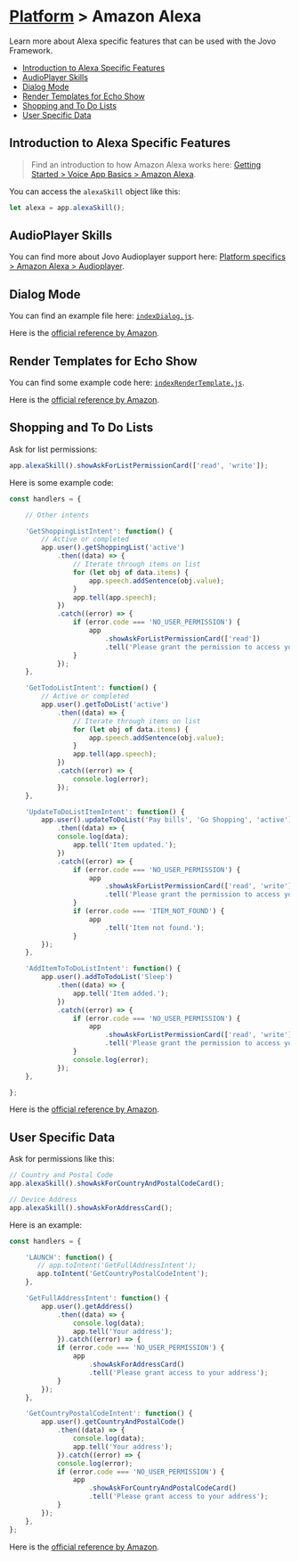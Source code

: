 # [Platform](../) > Amazon Alexa

Learn more about Alexa specific features that can be used with the Jovo Framework.

* [Introduction to Alexa Specific Features](#introduction-to-alexa-specific-features)
* [AudioPlayer Skills](#audioplayer-skills)
* [Dialog Mode](#dialog-mode)
* [Render Templates for Echo Show](#render-templates-for-echo-show)
* [Shopping and To Do Lists](#shopping-and-to-do-lists)
* [User Specific Data](#user-specific-data)

## Introduction to Alexa Specific Features

> Find an introduction to how Amazon Alexa works here: [Getting Started > Voice App Basics > Amazon Alexa](https://github.com/jovotech/jovo-framework-nodejs/tree/master/docs/01_getting-started/voice-app-basics.md/#amazon-alexa).

You can access the `alexaSkill` object like this:

```javascript
let alexa = app.alexaSkill();
```

## AudioPlayer Skills

You can find more about Jovo Audioplayer support here: [Platform specifics > Amazon Alexa > Audioplayer](ttps://github.com/jovotech/jovo-framework-nodejs/tree/master/docs/04_platform-specifics/amazon-alexa/audioplayer.md).


## Dialog Mode

You can find an example file here: [`indexDialog.js`](https://github.com/jovotech/jovo-framework-nodejs/blob/master/examples/alexa_specific/indexDialog.js).

Here is the [official reference by Amazon](https://developer.amazon.com/public/solutions/alexa/alexa-skills-kit/docs/dialog-interface-reference).


## Render Templates for Echo Show

You can find some example code here: [`indexRenderTemplate.js`](https://github.com/jovotech/jovo-framework-nodejs/blob/master/examples/indexRenderTemplate.js).

Here is the [official reference by Amazon](https://developer.amazon.com/public/solutions/alexa/alexa-skills-kit/docs/display-interface-reference).


## Shopping and To Do Lists

Ask for list permissions:

```javascript
app.alexaSkill().showAskForListPermissionCard(['read', 'write']);
```

Here is some example code:

```javascript
const handlers = {

    // Other intents

    'GetShoppingListIntent': function() {
        // Active or completed
        app.user().getShoppingList('active')
            .then((data) => {
                // Iterate through items on list
                for (let obj of data.items) {
                    app.speech.addSentence(obj.value);
                }
                app.tell(app.speech);
            })
            .catch((error) => {
                if (error.code === 'NO_USER_PERMISSION') {
                    app
                        .showAskForListPermissionCard(['read'])
                        .tell('Please grant the permission to access your lists.');
                }
            });
    },

    'GetTodoListIntent': function() {
        // Active or completed
        app.user().getToDoList('active')
            .then((data) => {
                // Iterate through items on list
                for (let obj of data.items) {
                    app.speech.addSentence(obj.value);
                }
                app.tell(app.speech);
            })
            .catch((error) => {
                console.log(error);
            });
    },

    'UpdateToDoListItemIntent': function() {
        app.user().updateToDoList('Pay bills', 'Go Shopping', 'active')
            .then((data) => {
            console.log(data);
                app.tell('Item updated.');
            })
            .catch((error) => {
                if (error.code === 'NO_USER_PERMISSION') {
                    app
                        .showAskForListPermissionCard(['read', 'write'])
                        .tell('Please grant the permission to access your lists.');
                }
                if (error.code === 'ITEM_NOT_FOUND') {
                    app
                        .tell('Item not found.');
                }
        });
    },

    'AddItemToToDoListIntent': function() {
        app.user().addToTodoList('Sleep')
            .then((data) => {
                app.tell('Item added.');
            })
            .catch((error) => {
                if (error.code === 'NO_USER_PERMISSION') {
                    app
                        .showAskForListPermissionCard(['read', 'write'])
                        .tell('Please grant the permission to access your lists');
                }
                console.log(error);
            });
    },

};
```

Here is the [official reference by Amazon](https://developer.amazon.com/public/solutions/alexa/alexa-skills-kit/docs/access-the-alexa-shopping-and-to-do-lists).


## User Specific Data

Ask for permissions like this:

```javascript
// Country and Postal Code
app.alexaSkill().showAskForCountryAndPostalCodeCard();

// Device Address
app.alexaSkill().showAskForAddressCard();
```

Here is an example:

```javascript
const handlers = {

    'LAUNCH': function() {
       // app.toIntent('GetFullAddressIntent');
       app.toIntent('GetCountryPostalCodeIntent');
    },

    'GetFullAddressIntent': function() {
        app.user().getAddress()
            .then((data) => {
                console.log(data);
                app.tell('Your address');
            }).catch((error) => {
            if (error.code === 'NO_USER_PERMISSION') {
                app
                    .showAskForAddressCard()
                    .tell('Please grant access to your address');
            }
        });
    },

    'GetCountryPostalCodeIntent': function() {
        app.user().getCountryAndPostalCode()
            .then((data) => {
                console.log(data);
                app.tell('Your address');
            }).catch((error) => {
            console.log(error);
            if (error.code === 'NO_USER_PERMISSION') {
                app
                    .showAskForCountryAndPostalCodeCard()
                    .tell('Please grant access to your address');
            }
        });
    },
};
```

Here is the [official reference by Amazon](https://developer.amazon.com/public/solutions/alexa/alexa-skills-kit/docs/device-address-api).

